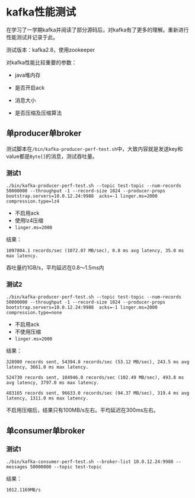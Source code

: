 # kafka性能测试

在学习了一学期kafka并阅读了部分源码后，对kafka有了更多的理解。重新进行性能测试并记录于此。

测试版本：kafka2.8，使用zookeeper

对kafka性能比较重要的参数：

- java堆内存

- 是否开启ack
- 消息大小
- 是否压缩及压缩算法

## 单producer单broker

测试脚本在`/bin/kafka-producer-perf-test.sh`中，大致内容就是发送key和value都是`Byte[]`的消息，测试吞吐量。

### 测试1

```
./bin/kafka-producer-perf-test.sh --topic test-topic --num-records 50000000 --throughput -1 --record-size 1024 --producer-props bootstrap.servers=10.0.12.24:9988  acks=-1 linger.ms=2000 compression.type=lz4
```

- 不启用ack
- 使用lz4压缩
- `linger.ms=2000`

结果：

```
1097804.1 records/sec (1072.07 MB/sec), 0.8 ms avg latency, 35.0 ms max latency.
```

吞吐量约1GB/s，平均延迟在0.8～1.5ms内

### 测试2

```
./bin/kafka-producer-perf-test.sh --topic test-topic --num-records 50000000 --throughput -1 --record-size 1024 --producer-props bootstrap.servers=10.0.12.24:9988  acks=-1 linger.ms=2000 compression.type=none
```

- 不启用ack
- 不使用压缩
- `linger.ms=2000`

结果：

```
328980 records sent, 54394.8 records/sec (53.12 MB/sec), 243.5 ms avg latency, 3661.0 ms max latency.
```

```
524730 records sent, 104946.0 records/sec (102.49 MB/sec), 493.8 ms avg latency, 3797.0 ms max latency.
```

```
483165 records sent, 96633.0 records/sec (94.37 MB/sec), 319.4 ms avg latency, 1311.0 ms max latency.
```

不启用压缩后，结果只有100MB/s左右。平均延迟在300ms左右。

## 单consumer单broker

### 测试1

```
./bin/kafka-consumer-perf-test.sh --broker-list 10.0.12.24:9988 --messages 50000000 --topic test-topic
```

结果：

```
1012.1169MB/s
```

